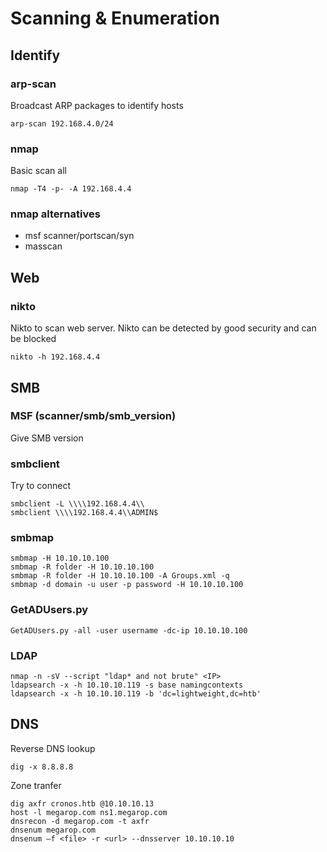 # Scanning & Enumeration
## Identify
### arp-scan
Broadcast ARP packages to identify hosts
```
arp-scan 192.168.4.0/24
```
### nmap
Basic scan all
```
nmap -T4 -p- -A 192.168.4.4
```

### nmap alternatives
- msf scanner/portscan/syn
- masscan

## Web

### nikto
Nikto to scan web server. Nikto can be detected by good security and can be blocked
```
nikto -h 192.168.4.4
```

## SMB

### MSF (scanner/smb/smb_version)
Give SMB version

### smbclient
Try to connect
```
smbclient -L \\\\192.168.4.4\\
smbclient \\\\192.168.4.4\\ADMIN$
```

### smbmap
```
smbmap -H 10.10.10.100
smbmap -R folder -H 10.10.10.100
smbmap -R folder -H 10.10.10.100 -A Groups.xml -q
smbmap -d domain -u user -p password -H 10.10.10.100
```

### GetADUsers.py
```
GetADUsers.py -all -user username -dc-ip 10.10.10.100
```

### LDAP
```
nmap -n -sV --script "ldap* and not brute" <IP>
ldapsearch -x -h 10.10.10.119 -s base namingcontexts
ldapsearch -x -h 10.10.10.119 -b 'dc=lightweight,dc=htb'
```

## DNS
Reverse DNS lookup
```
dig -x 8.8.8.8
```

Zone tranfer
```
dig axfr cronos.htb @10.10.10.13
host -l megarop.com ns1.megarop.com
dnsrecon -d megarop.com -t axfr
dnsenum megarop.com
dnsenum –f <file> -r <url> --dnsserver 10.10.10.10
```
